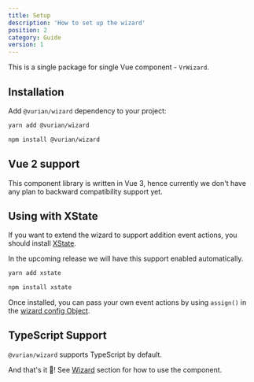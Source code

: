 ```yaml
---
title: Setup
description: 'How to set up the wizard'
position: 2
category: Guide
version: 1
---
```


This is a single package for single Vue component - `VrWizard`.

## Installation

Add `@vurian/wizard` dependency to your project:

<code-group>
  <code-block label="Yarn" active>

  ```bash
  yarn add @vurian/wizard
  ```

  </code-block>
  <code-block label="NPM">

  ```bash
  npm install @vurian/wizard
  ```

  </code-block>
</code-group>

## Vue 2 support

This component library is written in Vue 3, hence currently we don't have any plan to backward compatibility support yet.

## Using with XState

If you want to extend the wizard to support addition event actions, you should install [XState](https://xstate.js.org). 

<alert type="info">

In the upcoming release we will have this support enabled automatically.

</alert>

<code-group>
  <code-block label="Yarn" active>

  ```bash
  yarn add xstate
  ```

  </code-block>
  <code-block label="NPM">

  ```bash
  npm install xstate
  ```

  </code-block>
</code-group>

Once installed, you can pass your own event actions by using `assign()` in the [wizard config Object](/wizard/props).

## TypeScript Support

`@vurian/wizard` supports TypeScript by default.

And that's it 🎉! See [Wizard](/wizard/props) section for how to use the component.
